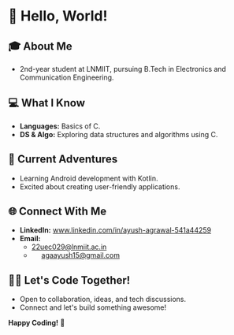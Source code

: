 # 👋 Hello, World!

## 🎓 About Me
- 2nd-year student at LNMIIT, pursuing B.Tech in Electronics and Communication Engineering.

## 💻 What I Know
- **Languages:** Basics of C.
- **DS & Algo:** Exploring data structures and algorithms using C.

## 🚀 Current Adventures
- Learning Android development with Kotlin.
- Excited about creating user-friendly applications.

## 🌐 Connect With Me
- **LinkedIn:** www.linkedin.com/in/ayush-agrawal-541a44259
- **Email:**
  - 22uec029@lnmiit.ac.in
  - &nbsp;&nbsp;&nbsp;&nbsp;&nbsp;agaayush15@gmail.com

## 👩‍💻 Let's Code Together!
- Open to collaboration, ideas, and tech discussions.
- Connect and let's build something awesome!

**Happy Coding!** 🚀
